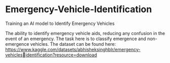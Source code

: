 # Emergency-Vehicle-Identification
Training an AI model to Identify Emergency Vehicles

The ability to identify emergency vehicle aids, reducing any confusion in the event of an 
emergency. The task here is to classify emergence and non-emergence vehicles. The dataset 
can be found here: https://www.kaggle.com/datasets/abhisheksinghblr/emergency-vehiclesidentification?resource=download
